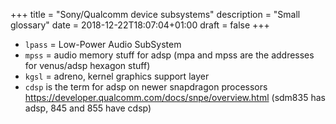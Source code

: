 +++
title = "Sony/Qualcomm device subsystems"
description = "Small glossary"
date = 2018-12-22T18:07:04+01:00
draft = false
+++

- `lpass` = Low-Power Audio SubSystem
- `mpss` = audio memory stuff for adsp
  (mpa and mpss are the addresses for venus/adsp hexagon stuff)
- `kgsl` = adreno, kernel graphics support layer
- `cdsp` is the term for adsp on newer snapdragon processors
  https://developer.qualcomm.com/docs/snpe/overview.html
  (sdm835 has adsp, 845 and 855 have cdsp)
